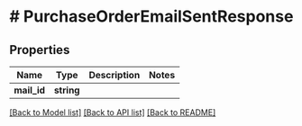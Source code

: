 # # PurchaseOrderEmailSentResponse

## Properties

Name | Type | Description | Notes
------------ | ------------- | ------------- | -------------
**mail_id** | **string** |  |

[[Back to Model list]](../../README.md#models) [[Back to API list]](../../README.md#endpoints) [[Back to README]](../../README.md)
